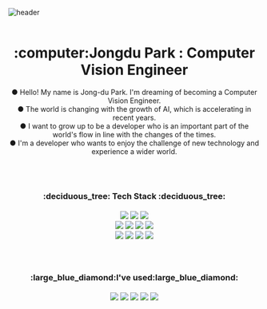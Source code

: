 ![header](https://capsule-render.vercel.app/api?type=Waving&color=auto&height=200&section=header&text=My%20Vision🎨&fontSize=70)
<br><br>
<div align="center">
<h1>:computer:Jongdu Park : Computer Vision Engineer</h1>

● Hello! My name is Jong-du Park. I'm dreaming of becoming a Computer Vision Engineer.<br>
● The world is changing with the growth of AI, which is accelerating in recent years.<br>
● I want to grow up to be a developer who is an important part of the world's flow in line with the changes of the times. <br>
● I'm a developer who wants to enjoy the challenge of new technology and experience a wider world. <br>
</div>
<br><br>
<h3 align="center"> :deciduous_tree: Tech Stack :deciduous_tree:
<br><br>
<img src="https://img.shields.io/badge/Python-3776AB?style=flat-square&logo=Python&logoColor=white" />
<img src="https://img.shields.io/badge/C-A8B9CC?style=flat-square&logo=C&logoColor=white" />
<img src="https://img.shields.io/badge/Opencv-5C3EE8?style=flat-square&logo=Opencv&logoColor=white" /><br>
<img src="https://img.shields.io/badge/Numpy-013243?style=flat-square&logo=Numpy&logoColor=white" />
<img src="https://img.shields.io/badge/Pandas-150458?style=flat-square&logo=Pandas&logoColor=white" />
<img src="https://img.shields.io/badge/TensorFlow-FF6F00?style=flat-square&logo=TensorFlow&logoColor=white" />
<img src="https://img.shields.io/badge/PyTorch-EE4C2C?style=flat-square&logo=PyTorch&logoColor=white" /><br>
<img src="https://img.shields.io/badge/Keras-D00000?style=flat-square&logo=Keras&logoColor=white" />
<img src="https://img.shields.io/badge/MySQL-4479A1?style=flat-square&logo=MySQL&logoColor=white" />
<img src="https://img.shields.io/badge/MariaDB-003545?style=flat-square&logo=MariaDB&logoColor=white" />
<img src="https://img.shields.io/badge/Flask-000000?style=flat-square&logo=Flask&logoColor=white" />
<br><br><br>
  
<h3 align="center">:large_blue_diamond:I've used:large_blue_diamond:
<br><br>
<img src="https://img.shields.io/badge/Git-F05032?style=flat-square&logo=Git&logoColor=white" />
<img src="https://img.shields.io/badge/GitHub-181717?style=flat-square&logo=GitHub&logoColor=white" />
<img src="https://img.shields.io/badge/Blog-FF5722?style=flat-square&logo=Blogger&logoColor=white" />
<img src="https://img.shields.io/badge/Visual Studio Code-007ACC?style=flat-square&logo=Visual Studio Code&logoColor=white" />
<img src="https://img.shields.io/badge/PyCharm-000000?style=flat-square&logo=PyCharm&logoColor=white" />
